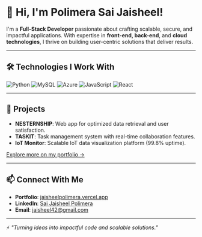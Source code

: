 # 👋 Hi, I'm Polimera Sai Jaisheel!

I'm a **Full-Stack Developer** passionate about crafting scalable, secure, and impactful applications. With expertise in **front-end, back-end**, and **cloud technologies**, I thrive on building user-centric solutions that deliver results.

---

## 🛠 **Technologies I Work With**
<p align="left">
  <img src="https://img.shields.io/badge/Python-3776AB?style=for-the-badge&logo=python&logoColor=white" alt="Python" />
  <img src="https://img.shields.io/badge/MySQL-4479A1?style=for-the-badge&logo=mysql&logoColor=white" alt="MySQL" />
  <img src="https://img.shields.io/badge/Azure-0078D4?style=for-the-badge&logo=microsoftazure&logoColor=white" alt="Azure" />
  <img src="https://img.shields.io/badge/JavaScript-F7DF1E?style=for-the-badge&logo=javascript&logoColor=black" alt="JavaScript" />
  <img src="https://img.shields.io/badge/React-20232A?style=for-the-badge&logo=react&logoColor=61DAFB" alt="React" />
</p>

---

## 🚀 **Projects**
- **NESTERNSHIP**: Web app for optimized data retrieval and user satisfaction.
- **TASKIT**: Task management system with real-time collaboration features.
- **IoT Monitor**: Scalable IoT data visualization platform (99.8% uptime).

[Explore more on my portfolio →](https://jaisheelpolimera.vercel.app/)

---

## 📫 **Connect With Me**
- **Portfolio**: [jaisheelpolimera.vercel.app](https://jaisheelpolimera.vercel.app/)
- **LinkedIn**: [Sai Jaisheel Polimera](https://www.linkedin.com/in/sai-jaisheel-polimera-4a170a1b8/)
- **Email**: [jaisheel42@gmail.com](mailto:jaisheel42@gmail.com)

---

⚡ *"Turning ideas into impactful code and scalable solutions."*
